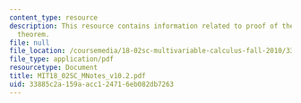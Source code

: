 ```yaml
---
content_type: resource
description: This resource contains information related to proof of the divergence
  theorem.
file: null
file_location: /coursemedia/18-02sc-multivariable-calculus-fall-2010/33885c2a159aacc124716eb082db7263_MIT18_02SC_MNotes_v10.2.pdf
file_type: application/pdf
resourcetype: Document
title: MIT18_02SC_MNotes_v10.2.pdf
uid: 33885c2a-159a-acc1-2471-6eb082db7263
---
```

